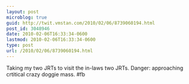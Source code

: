 ```yaml
---
layout: post
microblog: true
guid: http://twit.vmstan.com/2010/02/06/8739060194.html
post_id: 3048946
date: 2010-02-06T16:33:34-0600
lastmod: 2010-02-06T16:33:34-0600
type: post
url: /2010/02/06/8739060194.html
---
```

Taking my two JRTs to visit the in-laws two JRTs. Danger: approaching crtitical crazy doggie mass. #fb
